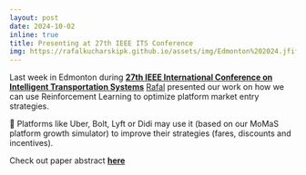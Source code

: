 ```yaml
---
layout: post
date: 2024-10-02
inline: true
title: Presenting at 27th IEEE ITS Conference
img: https://rafalkucharskipk.github.io/assets/img/Edmonton%202024.jfif
---
```


Last week in Edmonton during [**27th IEEE International Conference on Intelligent Transportation Systems**]( https://ieee-itsc.org/2024/) [Rafal](https://rafalkucharskipk.github.io/assets/img/Edmonton%202024.jfif) presented our work on how we can use Reinforcement Learning to optimize platform market entry strategies. 

🚕 Platforms like Uber, Bolt, Lyft or Didi may use it (based on our MoMaS platform growth simulator) to improve their strategies (fares, discounts and incentives).

Check out paper abstract [**here**]( https://its.papercept.net/conferences/scripts/abstract.pl?ConfID=87&Number=875)
